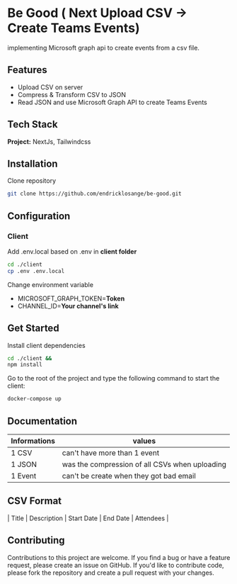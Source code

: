 
# Be Good ( Next Upload CSV -> Create Teams Events)

implementing Microsoft graph api to create events from a csv file.

## Features

- Upload CSV on server
- Compress & Transform CSV to JSON
- Read JSON and use Microsoft Graph API to create Teams Events

## Tech Stack

**Project:** NextJs, Tailwindcss

## Installation

Clone repository
```bash
git clone https://github.com/endricklosange/be-good.git
```

## Configuration

### Client
Add .env.local based on .env in  **client folder** 
```bash
cd ./client
cp .env .env.local
```
Change environment variable
- MICROSOFT_GRAPH_TOKEN=**Token**
- CHANNEL_ID=**Your channel's link**

## Get Started

Install client dependencies

```bash
cd ./client &&
npm install 
```

Go to the root of the project and type the following command to start the client:

```bash
docker-compose up
```

## Documentation

| Informations | values | 
|---|---|
| 1 CSV | can't have more than 1 event |
| 1 JSON | was the compression of all CSVs when uploading  |
| 1 Event | can't be create when they got bad email |

## CSV Format

| Title | Description | Start Date | End Date | Attendees |

## Contributing

Contributions to this project are welcome. If you find a bug or have a feature request, please create an issue on GitHub. If you'd like to contribute code, please fork the repository and create a pull request with your changes.